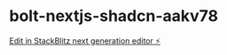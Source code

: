 # bolt-nextjs-shadcn-aakv78

[Edit in StackBlitz next generation editor ⚡️](https://stackblitz.com/~/github.com/Harbi-Haji/bolt-nextjs-shadcn-aakv78)